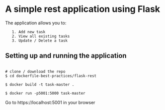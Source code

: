 # A simple rest application using Flask 

The application allows you to:

       1. Add new task 
       2. View all existing tasks
       3. Update / Delete a task 




## Setting up and running the application 

```

# clone / download the repo 
$ cd dockerfile-best-practices/flask-rest 

$ docker build -t task-master .

$ docker run -p5001:5000 task-master 
```


Go to https://localhost:5001 in your browser



